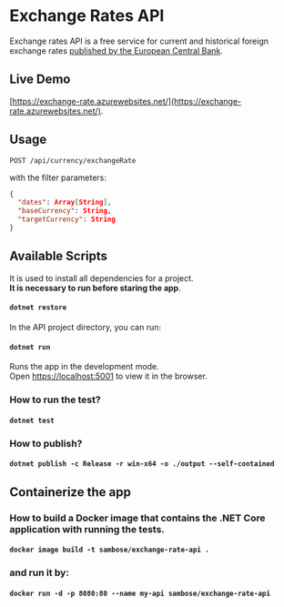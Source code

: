 ﻿# Exchange Rates API

Exchange rates API is a free service for current and historical foreign exchange rates [published by the European Central Bank](https://www.ecb.europa.eu/stats/policy_and_exchange_rates/euro_reference_exchange_rates/html/index.en.html).

## Live Demo

[https://exchange-rate.azurewebsites.net/](https://exchange-rate.azurewebsites.net/).

## Usage

```http
POST /api/currency/exchangeRate
```

with the filter parameters:

```json
{
  "dates": Array[String],
  "baseCurrency": String,
  "targetCurrency": String
}
```

## Available Scripts

It is used to install all dependencies for a project.<br />
**It is necessary to run before staring the app**.

#### `dotnet restore`

In the API project directory, you can run:

#### `dotnet run`

Runs the app in the development mode.<br />
Open [https://localhost:5001](https://localhost:5001) to view it in the browser.

### How to run the test?

#### `dotnet test`

### How to publish?

#### `dotnet publish -c Release -r win-x64 -o ./output --self-contained`

## Containerize the app

### How to build a Docker image that contains the .NET Core application with running the tests.

#### `docker image build -t sambose/exchange-rate-api .`

### and run it by:

#### `docker run -d -p 8080:80 --name my-api sambose/exchange-rate-api`
